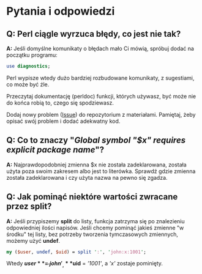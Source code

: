 # Pytania i odpowiedzi
## Q: Perl ciągle wyrzuca błędy, co jest nie tak?
**A:** Jeśli domyślne komunikaty o błędach mało Ci mówią, spróbuj dodać na
początku programu:
````perl
use diagnostics;
````
Perl wypisze wtedy dużo bardziej rozbudowane komunikaty, z sugestiami, co
może być źle.

Przeczytaj dokumentację (perldoc) funkcji, których używasz, być może nie
do końca robią to, czego się spodziewasz.

Dodaj nowy problem ([Issue](https://github.com/slimakuj/perl/issues/new))
do repozytorium z materiałami. Pamiętaj, żeby opisać swój problem i dodać
adekwatny kod.

## Q: Co to znaczy "_Global symbol "$x" requires explicit package name_"?
**A:** Najprawdopodobniej zmienna $x nie została zadeklarowana, została
użyta poza swoim zakresem albo jest to literówka. Sprawdź gdzie zmienna
została zadeklarowana i czy użyta nazwa na pewno się zgadza.

## Q: Jak pominąć niektóre wartości zwracane przez **split**?
**A:** Jeśli przypiszemy **split** do listy, funkcja zatrzyma się po
znalezieniu odpowiedniej ilości napisów. Jeśli chcemy pominąć jakieś zmienne
"w środku" tej listy, bez potrzeby tworzenia tymczasowych zmiennych, możemy
użyć **undef**.
````perl
my ($user, undef, $uid) = split ':', 'john:x:1001';
````
Wtedy **$user** = _'john'_, **$uid** = _'1001'_, a _'x'_ zostaje pominięty.
